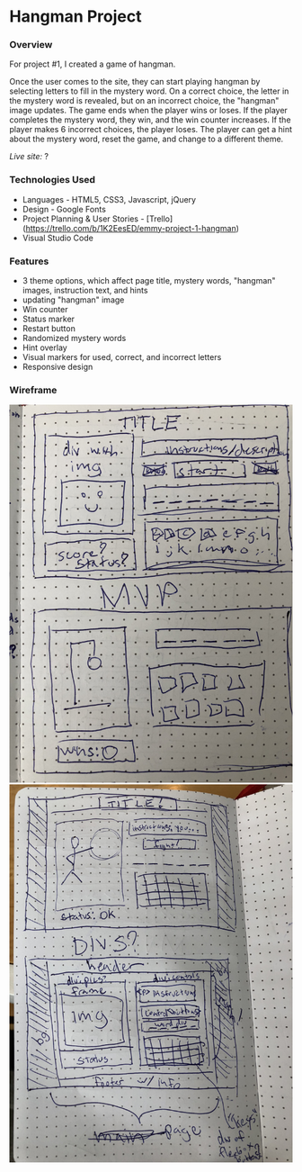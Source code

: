 # Hangman Project

### Overview

For project #1, I created a game of hangman.

Once the user comes to the site, they can start playing hangman by selecting letters to fill in the mystery word. On a correct choice, the letter in the mystery word is revealed, but on an incorrect choice, the "hangman" image updates. The game ends when the player wins or loses. If the player completes the mystery word, they win, and the win counter increases. If the player makes 6 incorrect choices, the player loses. The player can get a hint about the mystery word, reset the game, and change to a different theme.

_Live site:_ ?

### Technologies Used
- Languages - HTML5, CSS3, Javascript, jQuery
- Design - Google Fonts
- Project Planning & User Stories - [Trello] (https://trello.com/b/1K2EesED/emmy-project-1-hangman)
- Visual Studio Code

### Features
- 3 theme options, which affect page title, mystery words, "hangman" images, instruction text, and hints
- updating "hangman" image
- Win counter
- Status marker
- Restart button
- Randomized mystery words
- Hint overlay
- Visual markers for used, correct, and incorrect letters
- Responsive design

### Wireframe

![alt text](wireframes/wireframe-1.JPG "Wireframe set 1")
![alt text](wireframes/wireframe-2.JPG "Wireframe set 2")